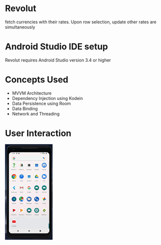 # Revolut

fetch currencies with their rates. Upon row selection, update other rates are simultaneously 

# Android Studio IDE setup 

Revolut requires Android Studio version 3.4 or higher

# Concepts Used 
* MVVM Architecture
* Dependency Injection using Kodein
* Data Persistence using Room
* Data Binding 
* Network and Threading 


# User Interaction 
![alt text](test_demo.gif)